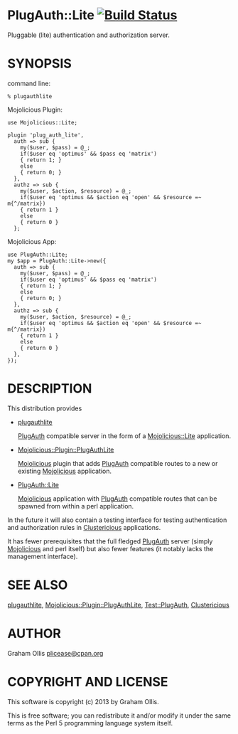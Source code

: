 # PlugAuth::Lite [![Build Status](https://secure.travis-ci.org/plicease/PlugAuth-Lite.png)](http://travis-ci.org/plicease/PlugAuth-Lite)

Pluggable (lite) authentication and authorization server.

# SYNOPSIS

command line:

    % plugauthlite

Mojolicious Plugin:

    use Mojolicious::Lite;
    
    plugin 'plug_auth_lite', 
      auth => sub {
        my($user, $pass) = @_;
        if($user eq 'optimus' && $pass eq 'matrix')
        { return 1; }
        else
        { return 0; }
      },
      authz => sub {
        my($user, $action, $resource) = @_;
        if($user eq 'optimus && $action eq 'open' && $resource =~ m{^/matrix})
        { return 1 }
        else
        { return 0 }
      };

Mojolicious App:

    use PlugAuth::Lite;
    my $app = PlugAuth::Lite->new({
      auth => sub {
        my($user, $pass) = @_;
        if($user eq 'optimus' && $pass eq 'matrix')
        { return 1; }
        else
        { return 0; }
      },
      authz => sub {
        my($user, $action, $resource) = @_;
        if($user eq 'optimus && $action eq 'open' && $resource =~ m{^/matrix})
        { return 1 }
        else
        { return 0 }
      },
    });

# DESCRIPTION

This distribution provides 

- [plugauthlite](http://search.cpan.org/perldoc?plugauthlite)

    [PlugAuth](http://search.cpan.org/perldoc?PlugAuth) compatible server in the form of a [Mojolicious::Lite](http://search.cpan.org/perldoc?Mojolicious::Lite) application.

- [Mojolicious::Plugin::PlugAuthLite](http://search.cpan.org/perldoc?Mojolicious::Plugin::PlugAuthLite)

    [Mojolicious](http://search.cpan.org/perldoc?Mojolicious) plugin that adds [PlugAuth](http://search.cpan.org/perldoc?PlugAuth) compatible routes to a new or 
    existing [Mojolicious](http://search.cpan.org/perldoc?Mojolicious) application.

- [PlugAuth::Lite](http://search.cpan.org/perldoc?PlugAuth::Lite)

    [Mojolicious](http://search.cpan.org/perldoc?Mojolicious) application with [PlugAuth](http://search.cpan.org/perldoc?PlugAuth) compatible routes that can be spawned
    from within a perl application.

In the future it will also contain a testing interface for testing authentication
and authorization rules in [Clustericious](http://search.cpan.org/perldoc?Clustericious) applications.

It has fewer prerequisites that the full fledged [PlugAuth](http://search.cpan.org/perldoc?PlugAuth) server (simply
[Mojolicious](http://search.cpan.org/perldoc?Mojolicious) and perl itself) but also fewer features (it notably lacks
the management interface).

# SEE ALSO

[plugauthlite](http://search.cpan.org/perldoc?plugauthlite),
[Mojolicious::Plugin::PlugAuthLite](http://search.cpan.org/perldoc?Mojolicious::Plugin::PlugAuthLite),
[Test::PlugAuth](http://search.cpan.org/perldoc?Test::PlugAuth),
[Clustericious](http://search.cpan.org/perldoc?Clustericious)

# AUTHOR

Graham Ollis <plicease@cpan.org>

# COPYRIGHT AND LICENSE

This software is copyright (c) 2013 by Graham Ollis.

This is free software; you can redistribute it and/or modify it under
the same terms as the Perl 5 programming language system itself.
